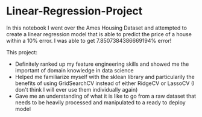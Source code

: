 # Linear-Regression-Project




In this notebook I went over the  Ames Housing Dataset and attempted to create a linear regression model that is able to predict the price of a house within a 
10% error. I was able to get 7.8507384386669194% error!




This project: 

- Definitely ranked up my feature engineering skills and showed me the important of domain knowledge in data science
- Helped me familiarize myself with the sklean library and particularily the benefits of using GridSearchCV instead of either RidgeCV or LassoCV (I don't think I will ever use them individually again)
- Gave me an understanding of what it is like to go from a raw dataset that needs to be heavily processed and manipulated to a ready to deploy model
